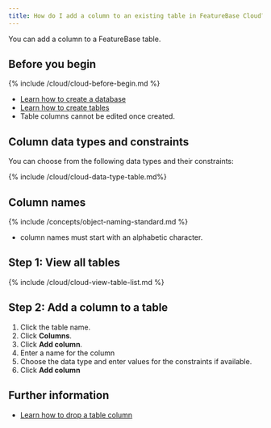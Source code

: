 ```yaml
---
title: How do I add a column to an existing table in FeatureBase Cloud?
---
```


You can add a column to a FeatureBase table.

## Before you begin

{% include /cloud/cloud-before-begin.md %}
* [Learn how to create a database](/cloud/cloud-databases/cloud-db-manage)
* [Learn how to create tables](/cloud/cloud-tables/cloud-table-manage)
* Table columns cannot be edited once created.

## Column data types and constraints

You can choose from the following data types and their constraints:

{% include /cloud/cloud-data-type-table.md%}

## Column names

{% include /concepts/object-naming-standard.md %}
* column names must start with an alphabetic character.

## Step 1: View all tables

{% include /cloud/cloud-view-table-list.md %}

## Step 2: Add a column to a table

1. Click the table name.
2. Click **Columns**.
3. Click **Add column**.
4. Enter a name for the column
5. Choose the data type and enter values for the constraints if available.
6. Click **Add column**

## Further information

* [Learn how to drop a table column](/cloud/cloud-tables/cloud-table-drop-column)
